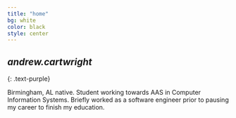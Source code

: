 ```yaml
---
title: "home"
bg: white
color: black
style: center
---
```


## *andrew.cartwright*
{: .text-purple}

<span class="fa-stack subtlecircle" style="font-size:100px; background:rgba(255,166,0,0.1)">
  <i class="fa fa-circle fa-stack-2x text-white"></i>
  <i class="fa fa-bicycle fa-stack-1x text-orange"></i>
</span>

Birmingham, AL native. Student working towards AAS in Computer Information Systems. Briefly worked as a software engineer prior to pausing my career to finish my education. 

